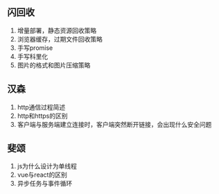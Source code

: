 ## 闪回收

1. 增量部署，静态资源回收策略
2. 浏览器缓存，过期文件回收策略
3. 手写promise
4. 手写科里化
5. 图片的格式和图片压缩策略

## 汉森

1. http通信过程简述
2. http和https的区别
3. 客户端与服务端建立连接时，客户端突然断开链接，会出现什么安全问题

## 斐颂

1. js为什么设计为单线程
2. vue与react的区别
3. 异步任务与事件循环
